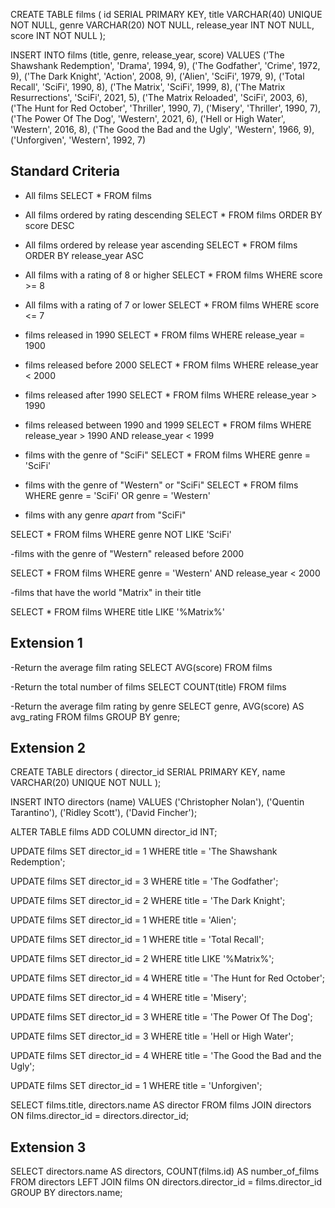 CREATE TABLE films (
	id SERIAL PRIMARY KEY,
	title VARCHAR(40) UNIQUE NOT NULL,
  genre VARCHAR(20) NOT NULL, 
  release_year INT NOT NULL,
  score INT NOT NULL
);

INSERT INTO films (title, genre, release_year, score) VALUES ('The Shawshank Redemption', 'Drama', 1994, 9),
('The Godfather', 'Crime', 1972, 9),
('The Dark Knight', 'Action', 2008, 9), 
('Alien', 'SciFi', 1979, 9), 
('Total Recall', 'SciFi', 1990, 8), 
('The Matrix', 'SciFi', 1999, 8),
('The Matrix Resurrections', 'SciFi', 2021, 5),
('The Matrix Reloaded', 'SciFi', 2003, 6),
('The Hunt for Red October', 'Thriller', 1990, 7),
('Misery', 'Thriller', 1990, 7),
('The Power Of The Dog', 'Western', 2021, 6),
('Hell or High Water', 'Western', 2016, 8),
('The Good the Bad and the Ugly', 'Western', 1966, 9),
('Unforgiven', 'Western', 1992, 7)


## Standard Criteria
* All films
SELECT * FROM films

* All films ordered by rating descending
SELECT * FROM films 
ORDER BY score 	DESC

* All films ordered by release year ascending
SELECT * FROM films
ORDER BY release_year ASC

* All films with a rating of 8 or higher
SELECT * FROM films
WHERE score >= 8

* All films with a rating of 7 or lower
SELECT * FROM films
WHERE score <= 7

* films released in 1990
SELECT * FROM films
WHERE release_year = 1900

* films released before 2000
SELECT * FROM films
WHERE release_year < 2000

* films released after 1990
SELECT * FROM films
WHERE release_year > 1990

* films released between 1990 and 1999
SELECT * FROM films
WHERE release_year > 1990 AND release_year < 1999

* films with the genre of "SciFi"
SELECT * FROM films
WHERE genre = 'SciFi'

* films with the genre of "Western" or "SciFi"
SELECT * FROM films
WHERE genre = 'SciFi' OR genre = 'Western'

- films with any genre *apart* from "SciFi"

SELECT * FROM films
WHERE genre NOT LIKE 'SciFi'

-films with the genre of "Western" released before 2000

SELECT * FROM films
WHERE genre = 'Western' 
AND release_year < 2000

-films that have the world "Matrix" in their title

SELECT * FROM films
WHERE title LIKE '%Matrix%'


## Extension 1
-Return the average film rating
SELECT AVG(score)
FROM films

-Return the total number of films
SELECT COUNT(title)
FROM films

-Return the average film rating by genre
SELECT genre, AVG(score) AS avg_rating
FROM films 
GROUP BY genre;

## Extension 2
CREATE TABLE directors (
  director_id SERIAL PRIMARY KEY,
	name VARCHAR(20) UNIQUE NOT NULL
);

INSERT INTO directors (name) VALUES
('Christopher Nolan'),
('Quentin Tarantino'),
('Ridley Scott'),
('David Fincher');

ALTER TABLE films
ADD COLUMN director_id INT;

UPDATE films
SET director_id = 1
WHERE title = 'The Shawshank Redemption';

UPDATE films
SET director_id = 3
WHERE title = 'The Godfather';

UPDATE films
SET director_id = 2
WHERE title = 'The Dark Knight';

UPDATE films
SET director_id = 1
WHERE title = 'Alien';

UPDATE films
SET director_id = 1
WHERE title = 'Total Recall';

UPDATE films
SET director_id = 2
WHERE title 
LIKE '%Matrix%';

UPDATE films
SET director_id = 4
WHERE title = 'The Hunt for Red October';

UPDATE films
SET director_id = 4
WHERE title = 'Misery';

UPDATE films
SET director_id = 3
WHERE title = 'The Power Of The Dog';

UPDATE films
SET director_id = 3
WHERE title = 'Hell or High Water';

UPDATE films
SET director_id = 4
WHERE title = 'The Good the Bad and the Ugly';

UPDATE films
SET director_id = 1
WHERE title = 'Unforgiven';

SELECT films.title, directors.name AS director
FROM films
JOIN directors ON films.director_id = directors.director_id;

## Extension 3

SELECT directors.name AS directors,
COUNT(films.id) AS number_of_films FROM directors
LEFT JOIN films ON directors.director_id = films.director_id
GROUP BY directors.name;

